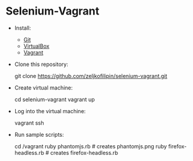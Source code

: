 # Selenium-Vagrant

- Install:
  - [Git](http://git-scm.com/)
  - [VirtualBox](https://www.virtualbox.org/)
  - [Vagrant](https://www.vagrantup.com/)

- Clone this repository:

    git clone https://github.com/zeljkofilipin/selenium-vagrant.git

- Create virtual machine:

    cd selenium-vagrant
    vagrant up

- Log into the virtual machine:

    vagrant ssh

- Run sample scripts:

    cd /vagrant
    ruby phantomjs.rb        # creates phantomjs.png
    ruby firefox-headless.rb # creates firefox-headless.rb
